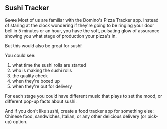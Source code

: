 ## Sushi Tracker

~~Some~~ Most of us are familiar with the Domino's Pizza Tracker app. Instead of staring at the clock wondering if they're going to be ringing your door bell in 5 minutes or an hour, you have the soft, pulsating glow of assurance showing you what stage of production your pizza's in. 

But this would also be great for sushi!

You could see:
1. what time the sushi rolls are started
2. who is making the sushi rolls
3. the quality check
4. when they're boxed up
5. when they're out for delivery

For each stage you could have different music that plays to set the mood, or different pop-up facts about sushi. 

And if you don't like sushi, create a food tracker app for something else: Chinese food, sandwiches, Italian, or any other delicious delivery (or pick-up) option.
